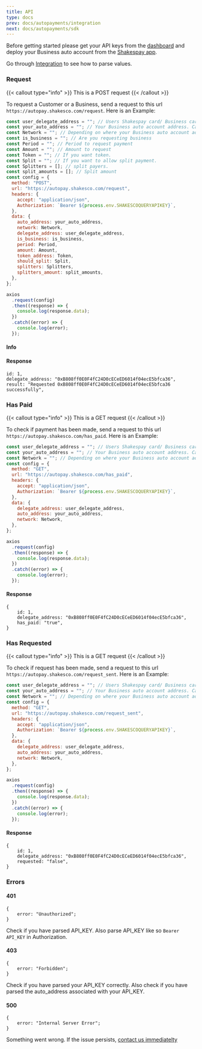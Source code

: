 ```yaml
---
title: API
type: docs
prev: docs/autopayments/integration
next: docs/autopayments/sdk
---
```


Before getting started please get your API keys from the [dashboard](https://users.shakesco.com/login) and deploy your Business auto account from the [Shakespay app](https://apps.apple.com/us/app/shakespay-bitcoin-ethereum/id6478241603).

Go through [Integration](../../autopayments/integration#requesting-token) to see how to parse values.

### Request

{{< callout type="info" >}}
This is a POST request
{{< /callout >}}

To request a Customer or a Business, send a request to this url `https://autopay.shakesco.com/request`. Here is an Example:

```javascript {filename="index.js"}
const user_delegate_address = ""; // Users Shakespay card/ Business card address
const your_auto_address = ""; // Your Business auto account address. Can be found in Dashboard. Depending on Network.
const Network = ""; // Depending on where your Business auto account address is deployed. Enter between Ethereum and Polygon
const is_business = ""; // Are you requesting business
const Period = ""; // Period to request payment
const Amount = ""; // Amount to request
const Token = ""; // If you want token.
const Split = ""; // If you want to allow split payment.
const Splitters = []; // split payers.
const split_amounts = []; // Split amount
const config = {
  method: "POST",
  url: "https://autopay.shakesco.com/request",
  headers: {
    accept: "application/json",
    Authorization: `Bearer ${process.env.SHAKESCOQUERYAPIKEY}`,
  },
  data: {
    auto_address: your_auto_address,
    network: Network,
    delegate_address: user_delegate_address,
    is_business: is_business,
    period: Period,
    amount: Amount,
    token_address: Token,
    should_split: Split,
    splitters: Splitters,
    splitters_amount: split_amounts,
  },
};

axios
  .request(config)
  .then((response) => {
    console.log(response.data);
  })
  .catch((error) => {
    console.log(error);
  });
```

#### Info

#### Response

```shell {filename="cmd"}
id: 1,
delegate_address: "0xB808ff0E0F4fC24D0cECeED6014f04ecE5bfca36",
result: "Requested 0xB808ff0E0F4fC24D0cECeED6014f04ecE5bfca36 successfully",
```

### Has Paid

{{< callout type="info" >}}
This is a GET request
{{< /callout >}}

To check if payment has been made, send a request to this url `https://autopay.shakesco.com/has_paid`. Here is an Example:

```javascript {filename="index.js"}
const user_delegate_address = ""; // Users Shakespay card/ Business card address
const your_auto_address = ""; // Your Business auto account address. Can be found in Dashboard. Depending on Network.
const Network = ""; // Depending on where your Business auto account address is deployed. Enter between Ethereum and Polygon
const config = {
  method: "GET",
  url: "https://autopay.shakesco.com/has_paid",
  headers: {
    accept: "application/json",
    Authorization: `Bearer ${process.env.SHAKESCOQUERYAPIKEY}`,
  },
  data: {
    delegate_address: user_delegate_address,
    auto_address: your_auto_address,
    network: Network,
  },
};

axios
  .request(config)
  .then((response) => {
    console.log(response.data);
  })
  .catch((error) => {
    console.log(error);
  });
```

#### Response

```shell {filename="cmd"}
{
    id: 1,
    delegate_address: "0xB808ff0E0F4fC24D0cECeED6014f04ecE5bfca36",
    has_paid: "true",
}
```

### Has Requested

{{< callout type="info" >}}
This is a GET request
{{< /callout >}}

To check if request has been made, send a request to this url `https://autopay.shakesco.com/request_sent`. Here is an Example:

```javascript {filename="index.js"}
const user_delegate_address = ""; // Users Shakespay card/ Business card address
const your_auto_address = ""; // Your Business auto account address. Can be found in Dashboard. Depending on Network.
const Network = ""; // Depending on where your Business auto account address is deployed. Enter between Ethereum and Polygon
const config = {
  method: "GET",
  url: "https://autopay.shakesco.com/request_sent",
  headers: {
    accept: "application/json",
    Authorization: `Bearer ${process.env.SHAKESCOQUERYAPIKEY}`,
  },
  data: {
    delegate_address: user_delegate_address,
    auto_address: your_auto_address,
    network: Network,
  },
};

axios
  .request(config)
  .then((response) => {
    console.log(response.data);
  })
  .catch((error) => {
    console.log(error);
  });
```

#### Response

```shell {filename="cmd"}
{
    id: 1,
    delegate_address: "0xB808ff0E0F4fC24D0cECeED6014f04ecE5bfca36",
    requested: "false",
}
```

### Errors

#### 401

```shell {filename="cmd"}
{
    error: "Unauthorized";
}
```

Check if you have parsed API_KEY. Also parse API_KEY like so `Bearer API_KEY` in Authorization.

#### 403

```shell {filename="cmd"}
{
    error: "Forbidden";
}
```

Check if you have parsed your API_KEY correctly. Also check if you have parsed the auto_address associated with your API_KEY.

#### 500

```shell {filename="cmd"}
{
    error: "Internal Server Error";
}
```

Something went wrong. If the issue persists, [contact us immediatelty](https://shakesco.com/contact)

